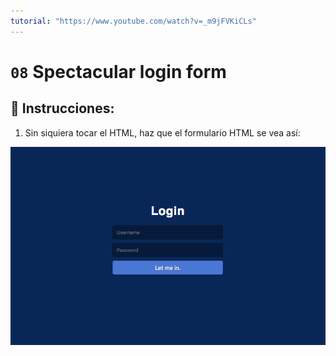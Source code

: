 ```yaml
---
tutorial: "https://www.youtube.com/watch?v=_m9jFVKiCLs"
---
```


# `08` Spectacular login form

## 📝 Instrucciones:

1. Sin siquiera tocar el HTML, haz que el formulario HTML se vea así:

![09-Spectacular-login-form](../../.learn/assets/BCp1oWy.png?raw=true)
